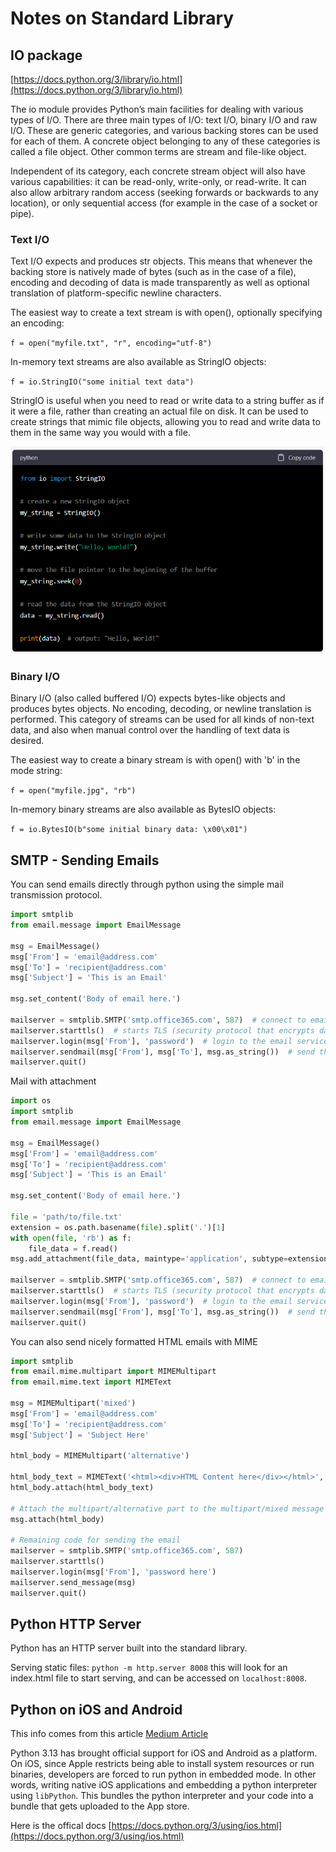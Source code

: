 # Notes on Standard Library

## IO package

[https://docs.python.org/3/library/io.html](https://docs.python.org/3/library/io.html)

The io module provides Python’s main facilities for dealing with various types of I/O. 
There are three main types of I/O: text I/O, binary I/O and raw I/O. 
These are generic categories, and various backing stores can be used for each of them. 
A concrete object belonging to any of these categories is called a file object. 
Other common terms are stream and file-like object.

Independent of its category, each concrete stream object will also have various 
capabilities: it can be read-only, write-only, or read-write. It can also allow 
arbitrary random access (seeking forwards or backwards to any location), or 
only sequential access (for example in the case of a socket or pipe).

### Text I/O

Text I/O expects and produces str objects. This means that whenever the backing store 
is natively made of bytes (such as in the case of a file), encoding and decoding of 
data is made transparently as well as optional translation of platform-specific newline characters.

The easiest way to create a text stream is with open(), optionally specifying an encoding:

``f = open("myfile.txt", "r", encoding="utf-8")``

In-memory text streams are also available as StringIO objects:

``f = io.StringIO("some initial text data")``

StringIO is useful when you need to read or write data to a string buffer as 
if it were a file, rather than creating an actual file on disk. It can be 
used to create strings that mimic file objects, allowing you to read and 
write data to them in the same way you would with a file.

![bytesio.png](images/bytesio.png)

### Binary I/O

Binary I/O (also called buffered I/O) expects bytes-like objects and produces bytes objects. 
No encoding, decoding, or newline translation is performed. This category of streams can 
be used for all kinds of non-text data, and also when manual control over 
the handling of text data is desired.

The easiest way to create a binary stream is with open() with 'b' in the mode string:

``f = open("myfile.jpg", "rb")``

In-memory binary streams are also available as BytesIO objects:

``f = io.BytesIO(b"some initial binary data: \x00\x01")``


## SMTP - Sending Emails

You can send emails directly through python using the simple mail transmission protocol.

```py
import smtplib
from email.message import EmailMessage

msg = EmailMessage()
msg['From'] = 'email@address.com'
msg['To'] = 'recipient@address.com'
msg['Subject'] = 'This is an Email'

msg.set_content('Body of email here.')

mailserver = smtplib.SMTP('smtp.office365.com', 587)  # connect to email service
mailserver.starttls()  # starts TLS (security protocol that encrypts data sent over the internet
mailserver.login(msg['From'], 'password')  # login to the email service account
mailserver.sendmail(msg['From'], msg['To'], msg.as_string())  # send the email
mailserver.quit()
```

Mail with attachment

```py
import os
import smtplib
from email.message import EmailMessage

msg = EmailMessage()
msg['From'] = 'email@address.com'
msg['To'] = 'recipient@address.com'
msg['Subject'] = 'This is an Email'

msg.set_content('Body of email here.')

file = 'path/to/file.txt'
extension = os.path.basename(file).split('.')[1]
with open(file, 'rb') as f:
    file_data = f.read()
msg.add_attachment(file_data, maintype='application', subtype=extension, filename=os.path.basename(file))

mailserver = smtplib.SMTP('smtp.office365.com', 587)  # connect to email service
mailserver.starttls()  # starts TLS (security protocol that encrypts data sent over the internet
mailserver.login(msg['From'], 'password')  # login to the email service account
mailserver.sendmail(msg['From'], msg['To'], msg.as_string())  # send the email
mailserver.quit()
```

You can also send nicely formatted HTML emails with MIME

```py
import smtplib
from email.mime.multipart import MIMEMultipart
from email.mime.text import MIMEText

msg = MIMEMultipart('mixed')
msg['From'] = 'email@address.com'
msg['To'] = 'recipient@address.com'
msg['Subject'] = 'Subject Here'

html_body = MIMEMultipart('alternative')

html_body_text = MIMEText('<html><div>HTML Content here</div></html>', 'html')
html_body.attach(html_body_text)

# Attach the multipart/alternative part to the multipart/mixed message
msg.attach(html_body)

# Remaining code for sending the email
mailserver = smtplib.SMTP('smtp.office365.com', 587)
mailserver.starttls()
mailserver.login(msg['From'], 'password here')
mailserver.send_message(msg)
mailserver.quit()
```

## Python HTTP Server

Python has an HTTP server built into the standard library.

Serving static files: ``python -m http.server 8008`` this will look for an index.html
file to start serving, and can be accessed on ``localhost:8008``.


## Python on iOS and Android

This info comes from this article [Medium Article](https://medium.com/@pouyahallaj/python-for-ios-a-new-era-with-python-3-13-cb19460f5c75)

Python 3.13 has brought official support for iOS and Android as a platform. 
On iOS, since Apple restricts being able to install system resources or run binaries, 
developers are forced to run python in embedded mode. In other words, writing native iOS
applications and embedding a python interpreter using ``libPython``. This bundles the python
interpreter and your code into a bundle that gets uploaded to the App store.

Here is the offical docs [https://docs.python.org/3/using/ios.html](https://docs.python.org/3/using/ios.html)


